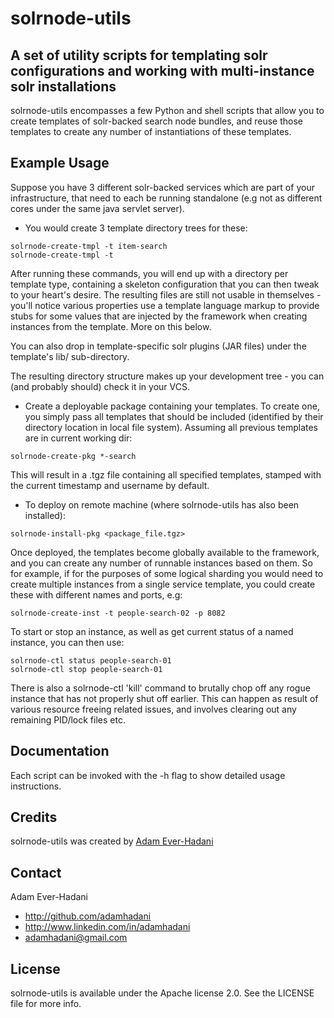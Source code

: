 # solrnode-utils

## A set of utility scripts for templating solr configurations and working with multi-instance solr installations

solrnode-utils encompasses a few Python and shell scripts that allow you to create templates of solr-backed search node bundles,
and reuse those templates to create any number of instantiations of these templates.

## Example Usage

Suppose you have 3 different solr-backed services which are part of your infrastructure, that need to each be
running standalone (e.g not as different cores under the same java servlet server).

* You would create 3 template directory trees for these:

```solrnode-create-tmpl -t people-search
solrnode-create-tmpl -t item-search
solrnode-create-tmpl -t 
```

After running these commands, you will end up with a directory per template type, containing a skeleton configuration
that you can then tweak to your heart's desire.
The resulting files are still not usable in themselves - you'll notice various properties use a template language markup
to provide stubs for some values that are injected by the framework when creating instances from the template. More on this below.

You can also drop in template-specific solr plugins (JAR files) under the template's lib/ sub-directory.

The resulting directory structure makes up your development tree - you can (and probably should) check it in your VCS.

* Create a deployable package containing your templates. To create one, you simply pass all templates that should
be included (identified by their directory location in local file system). 
Assuming all previous templates are in current working dir:

```solrnode-create-pkg *-search```

This will result in a .tgz file containing all specified templates, stamped with the current timestamp and username by default.

* To deploy on remote machine (where solrnode-utils has also been installed):

```solrnode-install-pkg <package_file.tgz>```

Once deployed, the templates become globally available to the framework, and you can create any number of runnable instances based on them. 
So for example, if for the purposes of some logical sharding you would need to create multiple instances from a single service template, 
you could create these with different names and ports, e.g:

```solrnode-create-inst -t people-search-01 -p 8081
solrnode-create-inst -t people-search-02 -p 8082
```

To start or stop an instance, as well as get current status of a named instance, you can then use:

```solrnode-ctl start people-search-01
solrnode-ctl status people-search-01
solrnode-ctl stop people-search-01
```

There is also a solrnode-ctl 'kill' command to brutally chop off any rogue instance that has not properly shut off earlier.
This can happen as result of various resource freeing related issues, and involves clearing out any remaining PID/lock files etc.


## Documentation

Each script can be invoked with the -h flag to show detailed usage instructions.

## Credits

solrnode-utils was created by [Adam Ever-Hadani](http://github.com/adamhadani/)

## Contact

Adam Ever-Hadani

- http://github.com/adamhadani
- http://www.linkedin.com/in/adamhadani
- adamhadani@gmail.com

## License

solrnode-utils is available under the Apache license 2.0. See the LICENSE file for more info.
